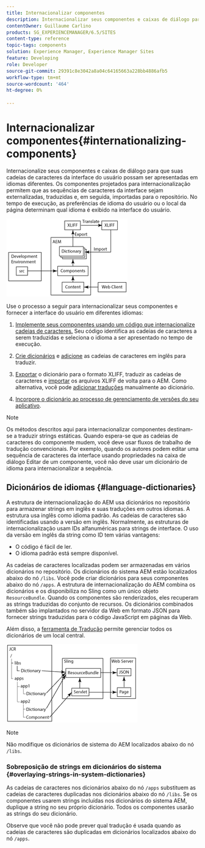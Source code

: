 ```yaml
---
title: Internacionalizar componentes
description: Internacionalizar seus componentes e caixas de diálogo para que suas cadeias de caracteres da interface do usuário possam ser apresentadas em diferentes idiomas
contentOwner: Guillaume Carlino
products: SG_EXPERIENCEMANAGER/6.5/SITES
content-type: reference
topic-tags: components
solution: Experience Manager, Experience Manager Sites
feature: Developing
role: Developer
source-git-commit: 29391c8e3042a8a04c64165663a228bb4886afb5
workflow-type: tm+mt
source-wordcount: '464'
ht-degree: 0%

---
```


# Internacionalizar componentes{#internationalizing-components}

Internacionalize seus componentes e caixas de diálogo para que suas cadeias de caracteres da interface do usuário possam ser apresentadas em idiomas diferentes. Os componentes projetados para internacionalização permitem que as sequências de caracteres da interface sejam externalizadas, traduzidas e, em seguida, importadas para o repositório. No tempo de execução, as preferências de idioma do usuário ou o local da página determinam qual idioma é exibido na interface do usuário.

![chlimage_1-9](assets/chlimage_1-9a.png)

Use o processo a seguir para internacionalizar seus componentes e fornecer a interface do usuário em diferentes idiomas:

1. [Implemente seus componentes usando um código que internacionalize cadeias de caracteres.](/help/sites-developing/i18n-dev.md) Seu código identifica as cadeias de caracteres a serem traduzidas e seleciona o idioma a ser apresentado no tempo de execução.
1. [Crie dicionários](/help/sites-developing/i18n-translator.md#creating-a-dictionary) e [adicione](/help/sites-developing/i18n-translator.md#adding-changing-and-removing-strings) as cadeias de caracteres em inglês para traduzir.

1. [Exportar](/help/sites-developing/i18n-translator.md#exporting-a-dictionary) o dicionário para o formato XLIFF, traduzir as cadeias de caracteres e [importar](/help/sites-developing/i18n-translator.md#importing-a-dictionary) os arquivos XLIFF de volta para o AEM. Como alternativa, você pode [adicionar traduções](/help/sites-developing/i18n-translator.md#editing-translated-strings) manualmente ao dicionário.

1. [Incorpore o dicionário ao processo de gerenciamento de versões do seu aplicativo](/help/sites-developing/i18n-translator.md#publishing-dictionaries).

>[!NOTE]
>
>Os métodos descritos aqui para internacionalizar componentes destinam-se a traduzir strings estáticas. Quando espera-se que as cadeias de caracteres do componente mudem, você deve usar fluxos de trabalho de tradução convencionais. Por exemplo, quando os autores podem editar uma sequência de caracteres da interface usando propriedades na caixa de diálogo Editar de um componente, você não deve usar um dicionário de idioma para internacionalizar a sequência.

## Dicionários de idiomas {#language-dictionaries}

A estrutura de internacionalização do AEM usa dicionários no repositório para armazenar strings em inglês e suas traduções em outros idiomas. A estrutura usa inglês como idioma padrão. As cadeias de caracteres são identificadas usando a versão em inglês. Normalmente, as estruturas de internacionalização usam IDs alfanuméricas para strings de interface. O uso da versão em inglês da string como ID tem várias vantagens:

* O código é fácil de ler.
* O idioma padrão está sempre disponível.

As cadeias de caracteres localizadas podem ser armazenadas em vários dicionários no repositório. Os dicionários do sistema AEM estão localizados abaixo do nó `/libs`. Você pode criar dicionários para seus componentes abaixo do nó `/apps`. A estrutura de internacionalização do AEM combina os dicionários e os disponibiliza no Sling como um único objeto `ResourceBundle`. Quando os componentes são renderizados, eles recuperam as strings traduzidas do conjunto de recursos. Os dicionários combinados também são implantados no servidor da Web em formato JSON para fornecer strings traduzidas para o código JavaScript em páginas da Web.

Além disso, a [ferramenta de Tradução](/help/sites-developing/i18n-translator.md) permite gerenciar todos os dicionários de um local central.

![chlimage_1-10](assets/chlimage_1-10a.png)

>[!NOTE]
>
>Não modifique os dicionários de sistema do AEM localizados abaixo do nó `/libs`.

### Sobreposição de strings em dicionários do sistema {#overlaying-strings-in-system-dictionaries}

As cadeias de caracteres nos dicionários abaixo do nó `/apps` substituem as cadeias de caracteres duplicadas nos dicionários abaixo do nó `/libs`. Se os componentes usarem strings incluídas nos dicionários do sistema AEM, duplique a string no seu próprio dicionário. Todos os componentes usarão as strings do seu dicionário.

Observe que você não pode prever qual tradução é usada quando as cadeias de caracteres são duplicadas em dicionários localizados abaixo do nó `/apps`.
